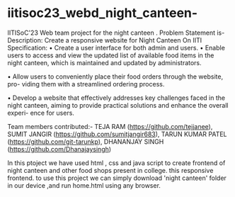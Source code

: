# iitisoc23_webd_night_canteen-
IITISoC'23 Web team project for the night canteen . Problem Statement is- Description: Create a responsive website for Night Canteen On IITI Specification: • Create a user interface for both admin and users. • Enable users to access and view the updated list of available food items in the night canteen, which is maintained and updated by administrators.

• Allow users to conveniently place their food orders through the website, pro- viding them with a streamlined ordering process.

• Develop a website that effectively addresses key challenges faced in the night canteen, aiming to provide practical solutions and enhance the overall experi- ence for users.

Team members contributed:-
TEJA RAM (https://github.com/tejjanee),
SUMIT JANGIR (https://github.com/sumitjangir683),
TARUN KUMAR PATEL (https://github.com/git-tarunkp),
DHANANJAY SINGH (https://github.com/Dhanajaysingh)

In this ptoject we have used html , css and java script to create frontend of night canteen and other food shops present in college.
this responsive frontend.
to use this project we can simply download 'night canteen' folder in our device ,and run home.html using any browser. 



